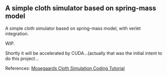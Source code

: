 ## A simple cloth simulator based on spring-mass model

A simple cloth simulator based on spring-mass model, with verlet integration.

WIP.

Shortly it will be accelerated by CUDA...(actually that was the initial intent to do this project...


References:
[Mosegaards Cloth Simulation Coding Tutorial](cg.alexandra.dk/?p=147)


